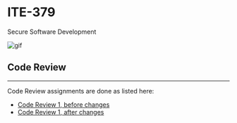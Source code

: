 # ITE-379

Secure Software Development

![gif](https://media.giphy.com/media/RDZo7znAdn2u7sAcWH/giphy.gif)

## Code Review  

***
Code Review assignments are done as listed here:  

- [Code Review 1, before changes](github.com/gdodd1/ITE-379/Code-Review/codeReview1-0.java)  
- [Code Review 1, after changes](github.com/gdodd1/ITE-379/Code-Review/Dog.java)